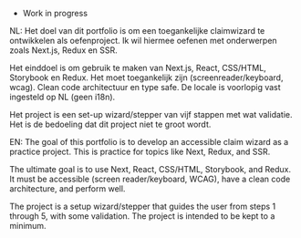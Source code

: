 - Work in progress

NL:
Het doel van dit portfolio is om een toegankelijke claimwizard te ontwikkelen als oefenproject. Ik wil hiermee oefenen met onderwerpen zoals Next.js, Redux en SSR.

Het einddoel is om gebruik te maken van Next.js, React, CSS/HTML, Storybook en Redux. Het moet toegankelijk zijn (screenreader/keyboard, wcag). Clean code architectuur en type safe. De locale is voorlopig vast ingesteld op NL (geen i18n).

Het project is een set-up wizard/stepper van vijf stappen met wat validatie. Het is de bedoeling dat dit project niet te groot wordt.

EN:
The goal of this portfolio is to develop an accessible claim wizard as a practice project. This is practice for topics like Next, Redux, and SSR.

The ultimate goal is to use Next, React, CSS/HTML, Storybook, and Redux. It must be accessible (screen reader/keyboard, WCAG), have a clean code architecture, and perform well.

The project is a setup wizard/stepper that guides the user from steps 1 through 5, with some validation. The project is intended to be kept to a minimum.
